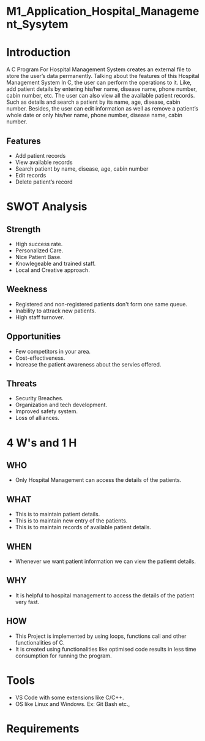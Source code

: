 # M1_Application_Hospital_Management_Sysytem

# Introduction

A C Program For Hospital Management System creates an external file to store the user’s data permanently. 
Talking about the features of this Hospital Management System In C, the user can perform the operations to it. 
Like, add patient details by entering his/her name, disease name, phone number, cabin number, etc. 
The user can also view all the available patient records. 
Such as details and search a patient by its name, age, disease, cabin number. 
Besides, the user can edit information as well as remove a patient’s whole date or only his/her name, phone number, disease name, cabin number.

## Features

- Add patient records
- View available records
- Search patient by name, disease, age, cabin number
- Edit records
- Delete patient’s record

# SWOT Analysis

## Strength

- High success rate.
- Personalized Care.
- Nice Patient Base.
- Knowlegeable and trained staff.
- Local and Creative approach.

## Weekness

- Registered and non-registered patients don't form one same queue.
- Inability to attrack new patients.
- High staff turnover.

## Opportunities

- Few competitors in your area.
- Cost-effectiveness.
- Increase the patient awareness about the servies offered.

## Threats

- Security Breaches.
- Organization and tech development.
- Improved safety system.
- Loss of alliances.

# 4 W's and 1 H

## WHO

- Only Hospital Management can access the details of the patients.

## WHAT

- This is to maintain patient details.
- This is to maintain new entry of the patients.
- This is to maintain records of available patient details.

## WHEN

- Whenever we want patient information we can view the patiemt details.

## WHY

- It is helpful to hospital management to access the details of the patient very fast.

## HOW

- This Project is implemented by using loops, functions call and other functionalities of C.
- It is created using functionalities like optimised code results in less time consumption for running the program. 

# Tools

- VS Code with some extensions like C/C++.
- OS like Linux and Windows. Ex: Git Bash etc.,

# Requirements
